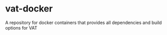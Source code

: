 # vat-docker
A repository for docker containers that provides all dependencies and build options for VAT
